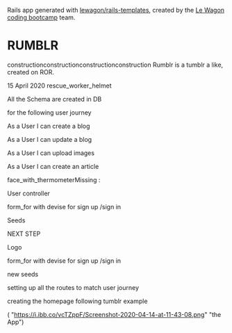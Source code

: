 Rails app generated with [lewagon/rails-templates](https://github.com/lewagon/rails-templates), created by the [Le Wagon coding bootcamp](https://www.lewagon.com) team.
# RUMBLR

constructionconstructionconstructionconstruction Rumblr is a tumblr a like, created on ROR.

15 April 2020 rescue_worker_helmet

All the Schema are created in DB

for the following user journey

As a User I can create a blog

As a User I can update a blog

As a User I can upload images

As a User I can create an article

face_with_thermometerMissing :

User controller

form_for with devise for sign up /sign in

Seeds

NEXT STEP

Logo

form_for with devise for sign up /sign in

new seeds

setting up all the routes to match user journey

creating the homepage following tumblr example

( "https://i.ibb.co/vcTZppF/Screenshot-2020-04-14-at-11-43-08.png" "the App")

